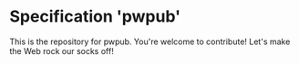 
# Specification 'pwpub'

This is the repository for pwpub. You're welcome to contribute! Let's make the Web rock our socks
off!
